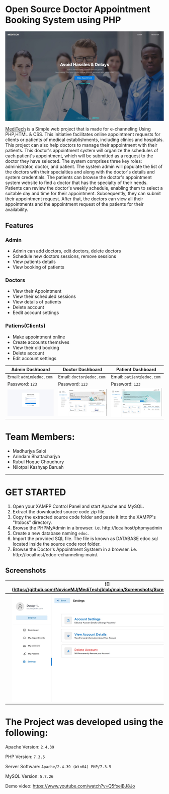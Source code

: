 
# Open Source Doctor Appointment Booking System using PHP
![](https://github.com/NoviceMJ/MediTech/blob/main/Screenshots/Screenshot%20(1).jpg)

[MediTech](https://github.com/NoviceMJ/MediTech) is a Simple web project that is made for e-channeling Using PHP,HTML & CSS.
This initiative facilitates online appointment requests for clients or patients of medical establishments, including clinics and hospitals. This project can also help doctors to manage their appointment with their patients. This doctor's appointment system will organize the schedules of each patient's appointment, which will be submitted as a request to the doctor they have selected. The system comprises three key roles: administrator, doctor, and patient. The system admin will populate the list of the doctors with their specialties and along with the doctor's details and system credentials. The patients can browse the doctor's appointment system website to find a doctor that has the specialty of their needs. Patients can review the doctor's weekly schedule, enabling them to select a suitable day and time for their appointment. Subsequently, they can submit their appointment request. After that, the doctors can view all their appointments and the appointment request of the patients for their availability.


## Features

### Admin
  
- Admin can add doctors, edit doctors, delete doctors    
- Schedule new doctors sessions, remove sessions   
- View patients details    
- View booking of patients    
    
    
 
 
### Doctors

- View their Appointment
- View their scheduled sessions
- View details of patients
- Delete account    
- Eedit account settings
    

    
### Patiens(Clients)
  
  - Make appointment online
  - Create accounts themslves
  - View their old booking
  - Delete account
  - Edit account settings    

    
| Admin Dashboard | Doctor Dashboard | Patient Dashboard |
| -------| -------| -------|
| Email: `admin@edoc.com` | Email: `doctor@edoc.com` |   Email: `patient@edoc.com` | 
| Password: `123` |  Password: `123` |  Password: `123` |
| ![](https://github.com/NoviceMJ/MediTech/blob/main/Screenshots/Screenshot%20(3).jpg)| ![](https://github.com/NoviceMJ/MediTech/blob/main/Screenshots/Screenshot%20(4).jpg) |    ![](https://github.com/NoviceMJ/MediTech/blob/main/Screenshots/Screenshot%20(2).jpg)  |

 # Team Members: 
- Madhurjya Saloi <br/>
- Arindam Bhattacharjya <br/>
- Rubul Hoque Choudhury <br/>
- Nilotpal Kashyap Baruah<br/>
  
-----------------------------------------------


# GET STARTED

1. Open your XAMPP Control Panel and start Apache and MySQL.
2. Extract the downloaded source code zip file.
3. Copy the extracted source code folder and paste it into the XAMPP's "htdocs" directory.
4. Browse the PHPMyAdmin in a browser. i.e. http://localhost/phpmyadmin
5. Create a new database naming `edoc`.
6. Import the provided SQL file. The file is known as DATABASE edoc.sql located inside the source code root folder.
7. Browse the Doctor's Appointment Systsem in a browser. i.e. http://localhost/edoc-echanneling-main/.


## Screenshots

| ![](https://github.com/NoviceMJ/MediTech/blob/main/Screenshots/Screenshot%20(1).png) | ![](https://github.com/NoviceMJ/MediTech/blob/main/Screenshots/Screenshot%20(2).jpg| ![](https://github.com/NoviceMJ/MediTech/blob/main/Screenshots/Screenshot%20(3).jpg)| ![](https://github.com/NoviceMJ/MediTech/blob/main/Screenshots/Screenshot%20(4).jpg)|
|--------------| --------------|   --------------|  --------------|    
|  ![](https://github.com/NoviceMJ/MediTech/blob/main/Screenshots/Screenshot%20(5).jpg)| ![](https://github.com/NoviceMJ/MediTech/blob/main/Screenshots/Screenshot%20(6).jpg)| ![](https://github.com/NoviceMJ/MediTech/blob/main/Screenshots/Screenshot%20(7).jpg)| ![](https://github.com/NoviceMJ/MediTech/blob/main/Screenshots/Screenshot%20(8).jpg)|

# The Project was developed using the following:

Apache Version: 	`2.4.39`

PHP Version: 		`7.3.5`

Server Software: 	`Apache/2.4.39 (Win64) PHP/7.3.5`

MySQL Version: 		`5.7.26`

Demo video: https://www.youtube.com/watch?v=Q5fxeiBJ8Jo



